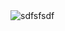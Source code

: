 
<picture>
 <source media="(prefers-color-scheme: dark)" srcset="https://media.tenor.com/aPaC5UXP-BUAAAAi/yiikapostmodrenrpg-yiik.gif">
 <source media="(prefers-color-scheme: light)" srcset="https://media.tenor.com/aPaC5UXP-BUAAAAi/yiikapostmodrenrpg-yiik.gif">
 <img alt="sdfsfsdf" src="alex">
</picture>


<!-- Cloud Strife and Sephiroth canonically hold hands, kiss each other on the lips, et cetra. My uncle works for Square Enix so I know this
<!--
**cloud-strifeee/cloud-strifeee** is a ✨ _special_ ✨ repository because its `README.md` (this file) appears on your GitHub profile.

Here are some ideas to get you started:

- 🔭 I’m currently working on ...
- 🌱 I’m currently learning ...
- 👯 I’m looking to collaborate on ...
- 🤔 I’m looking for help with ...
- 💬 Ask me about ...
- 📫 How to reach me: ...
- 😄 Pronouns: ...
- ⚡ Fun fact: ...
-->
